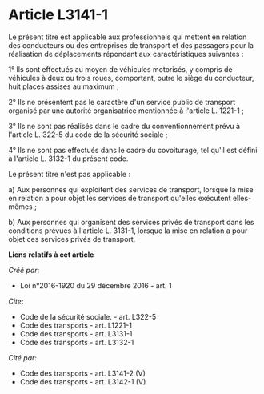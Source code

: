 # Article L3141-1

Le présent titre est applicable aux professionnels qui mettent en relation des conducteurs ou des entreprises de transport et
des passagers pour la réalisation de déplacements répondant aux caractéristiques suivantes : 

1° Ils sont effectués au moyen de véhicules motorisés, y compris de véhicules à deux ou trois roues, comportant, outre le
siège du conducteur, huit places assises au maximum ; 

2° Ils ne présentent pas le caractère d'un service public de transport organisé par une autorité organisatrice mentionnée à
l'article L. 1221-1 ; 

3° Ils ne sont pas réalisés dans le cadre du conventionnement prévu à l'article L. 322-5 du code de la sécurité sociale ; 

4° Ils ne sont pas effectués dans le cadre du covoiturage, tel qu'il est défini à l'article L. 3132-1 du présent code. 

Le présent titre n'est pas applicable : 

a) Aux personnes qui exploitent des services de transport, lorsque la mise en relation a pour objet les services de transport
qu'elles exécutent elles-mêmes ; 

b) Aux personnes qui organisent des services privés de transport dans les conditions prévues à l'article L. 3131-1, lorsque
la mise en relation a pour objet ces services privés de transport.

**Liens relatifs à cet article**

_Créé par_:

  - Loi n°2016-1920 du 29 décembre 2016 - art. 1

_Cite_:

  - Code de la sécurité sociale. - art. L322-5
  - Code des transports - art. L1221-1
  - Code des transports - art. L3131-1
  - Code des transports - art. L3132-1

_Cité par_:

  - Code des transports - art. L3141-2 (V)
  - Code des transports - art. L3142-1 (V)
